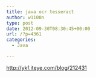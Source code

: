 ```yaml
---
title: java ocr tesseract
author: w1100n
type: post
date: 2012-09-30T08:30:45+00:00
url: /?p=4361
categories:
  - Java

---
```

<http://ykf.iteye.com/blog/212431>